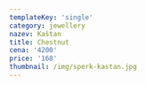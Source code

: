 ```yaml
---
templateKey: 'single'
category: jewellery
nazev: Kaštan
title: Chestnut
cena: '4200'
price: '168'
thumbnail: /img/sperk-kastan.jpg
---
```

